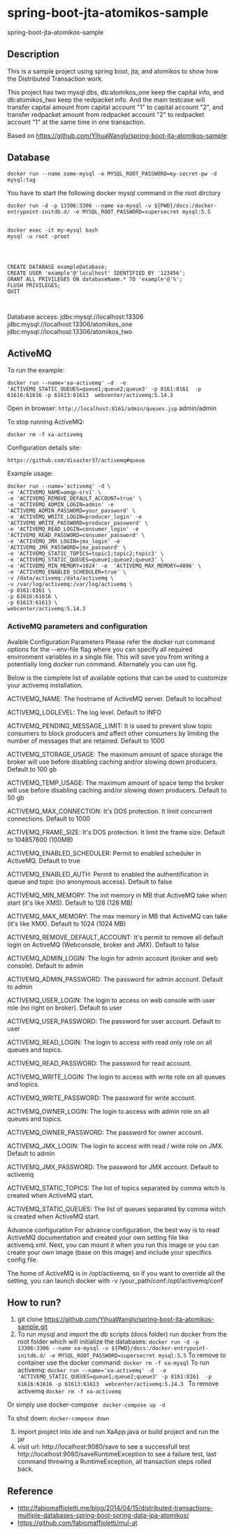 # spring-boot-jta-atomikos-sample
spring-boot-jta-atomikos-sample

## Description
This is a sample project using spring boot, jta, and atomikos to show how the Distributed Transaction work.

This project has two mysql dbs, db:atomikos_one keep the capital info, and db:atomikos_two keep the redpacket info.
And the main testcase will transfer capital amount from capital account "1" to capital account "2", and transfer redpacket amount from redpacket account "2" to redpacket account "1" at the same time in one transaction.


Based on https://github.com/YihuaWanglv/spring-boot-jta-atomikos-sample

## Database

```
docker run --name some-mysql -e MYSQL_ROOT_PASSWORD=my-secret-pw -d mysql:tag
```
You have to start the following docker mysql command in the root dirctory

```
docker run -d -p 13306:3306 --name xa-mysql -v ${PWD}/docs:/docker-entrypoint-initdb.d/ -e MYSQL_ROOT_PASSWORD=supersecret mysql:5.5
```


```

docker exec -it my-mysql bash
mysql -u root -proot




CREATE DATABASE exampleDatabase;
CREATE USER 'example'@'localhost' IDENTIFIED BY '123456';
GRANT ALL PRIVILEGES ON databaseName.* TO 'example'@'%';
FLUSH PRIVILEGES;
QUIT



```

Database access:
jdbc:mysql://localhost:13306
jdbc:mysql://localhost:13306/atomikos_one
jdbc:mysql://localhost:13306/atomikos_two

## ActiveMQ

To run the example:

```docker run --name='xa-activemq' -d  -e 'ACTIVEMQ_STATIC_QUEUES=queue1;queue2;queue3' -p 8161:8161  -p 61616:61616 -p 61613:61613  webcenter/activemq:5.14.3 ```

Open in browser: 
```http://localhost:8161/admin/queues.jsp```
admin/admin

To stop running ActiveMQ:

```docker rm -f xa-activemq```

Configuration details site:

```https://github.com/disaster37/activemq#queue```

Example usage:

```
docker run --name='activemq' -d \
-e 'ACTIVEMQ_NAME=amqp-srv1' \
-e 'ACTIVEMQ_REMOVE_DEFAULT_ACCOUNT=true' \
-e 'ACTIVEMQ_ADMIN_LOGIN=admin' -e 'ACTIVEMQ_ADMIN_PASSWORD=your_password' \
-e 'ACTIVEMQ_WRITE_LOGIN=producer_login' -e 'ACTIVEMQ_WRITE_PASSWORD=producer_password' \
-e 'ACTIVEMQ_READ_LOGIN=consumer_login' -e 'ACTIVEMQ_READ_PASSWORD=consumer_password' \
-e 'ACTIVEMQ_JMX_LOGIN=jmx_login' -e 'ACTIVEMQ_JMX_PASSWORD=jmx_password' \
-e 'ACTIVEMQ_STATIC_TOPICS=topic1;topic2;topic3' \
-e 'ACTIVEMQ_STATIC_QUEUES=queue1;queue2;queue3' \
-e 'ACTIVEMQ_MIN_MEMORY=1024' -e  'ACTIVEMQ_MAX_MEMORY=4096' \
-e 'ACTIVEMQ_ENABLED_SCHEDULER=true' \
-v /data/activemq:/data/activemq \
-v /var/log/activemq:/var/log/activemq \
-p 8161:8161 \
-p 61616:61616 \
-p 61613:61613 \
webcenter/activemq:5.14.3
```

### ActiveMQ parameters and configuration

Avaible Configuration Parameters
Please refer the docker run command options for the --env-file flag where you can specify all required environment variables in a single file. This will save you from writing a potentially long docker run command. Alternately you can use fig.

Below is the complete list of available options that can be used to customize your activemq installation.

ACTIVEMQ_NAME: The hostname of ActiveMQ server. Default to localhost

ACTIVEMQ_LOGLEVEL: The log level. Default to INFO

ACTIVEMQ_PENDING_MESSAGE_LIMIT: It is used to prevent slow topic consumers to block producers and affect other consumers by limiting the number of messages that are retained. Default to 1000

ACTIVEMQ_STORAGE_USAGE: The maximum amount of space storage the broker will use before disabling caching and/or slowing down producers. Default to 100 gb

ACTIVEMQ_TEMP_USAGE: The maximum amount of space temp the broker will use before disabling caching and/or slowing down producers. Default to 50 gb

ACTIVEMQ_MAX_CONNECTION: It's DOS protection. It limit concurrent connections. Default to 1000

ACTIVEMQ_FRAME_SIZE: It's DOS protection. It limit the frame size. Default to 104857600 (100MB)

ACTIVEMQ_ENABLED_SCHEDULER: Permit to enabled scheduler in ActiveMQ. Default to true

ACTIVEMQ_ENABLED_AUTH: Permit to enabled the authentification in queue and topic (no anonymous access). Default to false

ACTIVEMQ_MIN_MEMORY: The init memory in MB that ActiveMQ take when start (it's like XMS). Default to 128 (128 MB)

ACTIVEMQ_MAX_MEMORY: The max memory in MB that ActiveMQ can take (it's like XMX). Default to 1024 (1024 MB)

ACTIVEMQ_REMOVE_DEFAULT_ACCOUNT: It's permit to remove all default login on ActiveMQ (Webconsole, broker and JMX). Default to false

ACTIVEMQ_ADMIN_LOGIN: The login for admin account (broker and web console). Default to admin

ACTIVEMQ_ADMIN_PASSWORD: The password for admin account. Default to admin

ACTIVEMQ_USER_LOGIN: The login to access on web console with user role (no right on broker). Default to user

ACTIVEMQ_USER_PASSWORD: The password for user account. Default to user

ACTIVEMQ_READ_LOGIN: The login to access with read only role on all queues and topics.

ACTIVEMQ_READ_PASSWORD: The password for read account.

ACTIVEMQ_WRITE_LOGIN: The login to access with write role on all queues and topics.

ACTIVEMQ_WRITE_PASSWORD: The password for write account.

ACTIVEMQ_OWNER_LOGIN: The login to access with admin role on all queues and topics.

ACTIVEMQ_OWNER_PASSWORD: The password for owner account.

ACTIVEMQ_JMX_LOGIN: The login to access with read / write role on JMX. Default to admin

ACTIVEMQ_JMX_PASSWORD: The password for JMX account. Default to activemq

ACTIVEMQ_STATIC_TOPICS: The list of topics separated by comma witch is created when ActiveMQ start.

ACTIVEMQ_STATIC_QUEUES: The list of queues separated by comma witch is created when ActiveMQ start.

Advance configuration
For advance configuration, the best way is to read ActiveMQ documentation and created your own setting file like activemq.xml. Next, you can mount it when you run this image or you can create your own image (base on this image) and include your specifics config file.

The home of ActiveMQ is in /opt/activemq, so if you want to override all the setting, you can launch docker with -v /your_path/conf:/opt/activemq/conf



## How to run?
1. git clone https://github.com/YihuaWanglv/spring-boot-jta-atomikos-sample.git
2. To run mysql and import the db scripts (docs folder) run docker from the root folder which will initialize the databases: ```docker run -d -p 13306:3306 --name xa-mysql -v ${PWD}/docs:/docker-entrypoint-initdb.d/ -e MYSQL_ROOT_PASSWORD=supersecret mysql:5.5```
To remove to container use the docker command: ```docker rm -f xa-mysql```
To run activemq:
```docker run --name='xa-activemq' -d  -e 'ACTIVEMQ_STATIC_QUEUES=queue1;queue2;queue3' -p 8161:8161  -p 61616:61616 -p 61613:61613  webcenter/activemq:5.14.3 ```
To remove activemq
```docker rm -f xa-activemq```

Or simply use docker-compose
``` docker-compose up -d```

To shut down:
```docker-compose down```

3. import project into ide and run XaApp.java or build project and run the jar
4. visit url:
http://localhost:9080/save to see a successfull test
http://localhost:9080/saveRuntimeException to see a failure test, last command throwing a RuntimeException, all transaction steps rolled back.

## Reference
- http://fabiomaffioletti.me/blog/2014/04/15/distributed-transactions-multiple-databases-spring-boot-spring-data-jpa-atomikos/
- https://github.com/fabiomaffioletti/mul-at